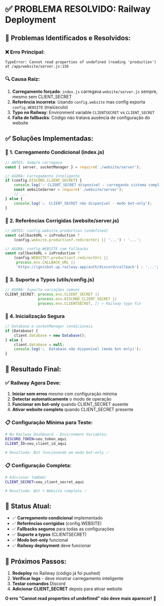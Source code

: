 # ✅ PROBLEMA RESOLVIDO: Railway Deployment

## 🎯 Problemas Identificados e Resolvidos:

### ❌ **Erro Principal:**
```
TypeError: Cannot read properties of undefined (reading 'production')
at /app/website/server.js:156
```

### 🔍 **Causa Raiz:**
1. **Carregamento forçado**: `index.js` carregava `website/server.js` sempre, mesmo sem CLIENT_SECRET
2. **Referência incorreta**: Usando `config.website` mas config exporta `config.WEBSITE` (maiúsculo)
3. **Typo no Railway**: Environment variable `CLIENTSECRET` vs `CLIENT_SECRET`
4. **Falta de fallbacks**: Código não tratava ausência de configuração do website

## ✅ **Soluções Implementadas:**

### 🔧 **1. Carregamento Condicional (index.js)**
```javascript
// ANTES: Sempre carregava
const { server, socketManager } = require('./website/server');

// AGORA: Carregamento inteligente
if (config.DISCORD.CLIENT_SECRET) {
    console.log('✅ CLIENT_SECRET disponível - carregando sistema completo');
    const websiteServer = require('./website/server');
    // ...
} else {
    console.log('⚠️  CLIENT_SECRET não disponível - modo bot-only');
}
```

### 🔧 **2. Referências Corrigidas (website/server.js)**
```javascript
// ANTES: config.website.production (undefined)
const callbackURL = isProduction ? 
    (config.website.production?.redirectUri || '...') : '...';

// AGORA: config.WEBSITE com fallbacks
const callbackURL = isProduction ? 
    (config.WEBSITE?.production?.redirectUri || 
     process.env.CALLBACK_URL || 
     'https://ignisbot.up.railway.app/auth/discord/callback') : '...';
```

### 🔧 **3. Suporte a Typos (utils/config.js)**
```javascript
// AGORA: Suporta variações comuns
CLIENT_SECRET: process.env.CLIENT_SECRET || 
               process.env.DISCORD_CLIENT_SECRET || 
               process.env.CLIENTSECRET, // ← Railway typo fix
```

### 🔧 **4. Inicialização Segura**
```javascript
// Database e socketManager condicionais
if (Database) {
    client.database = new Database();
} else {
    client.database = null;
    console.log('⚠️  Database não disponível (modo bot-only)');
}
```

## 🚀 **Resultado Final:**

### ✅ **Railway Agora Deve:**
1. **Iniciar sem erros** mesmo com configuração mínima
2. **Detectar automaticamente** o modo de operação
3. **Funcionar em bot-only** quando CLIENT_SECRET ausente
4. **Ativar website completo** quando CLIENT_SECRET presente

### 📋 **Configuração Mínima para Teste:**
```bash
# No Railway Dashboard - Environment Variables:
DISCORD_TOKEN=seu_token_aqui
CLIENT_ID=seu_client_id_aqui

# Resultado: Bot funcionando em modo bot-only ✅
```

### 📋 **Configuração Completa:**
```bash
# Adicionar também:
CLIENT_SECRET=seu_client_secret_aqui

# Resultado: Bot + Website completo ✅
```

## 🎉 **Status Atual:**
- ✅ **Carregamento condicional** implementado
- ✅ **Referências corrigidas** (config.WEBSITE)
- ✅ **Fallbacks seguros** para todas as configurações
- ✅ **Suporte a typos** (CLIENTSECRET)
- ✅ **Modo bot-only** funcional
- ✅ **Railway deployment** deve funcionar

## 🔄 **Próximos Passos:**
1. **Redeploy** no Railway (código já foi pushed)
2. **Verificar logs** - deve mostrar carregamento inteligente
3. **Testar comandos** Discord
4. **Adicionar CLIENT_SECRET** depois para ativar website

**O erro "Cannot read properties of undefined" não deve mais aparecer!** 🎊
